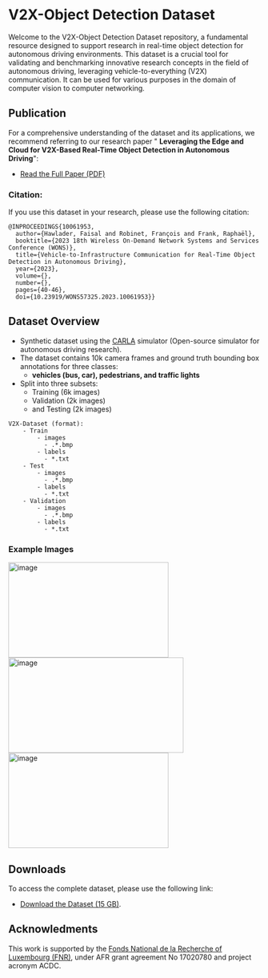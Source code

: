 # V2X-Object Detection Dataset

Welcome to the V2X-Object Detection Dataset repository, a fundamental resource designed to support research in real-time object detection for autonomous driving environments. This dataset is a crucial tool for validating and benchmarking innovative research concepts in the field of autonomous driving, leveraging vehicle-to-everything (V2X) communication. It can be used for various purposes in the domain of computer vision to computer networking.

## Publication
For a comprehensive understanding of the dataset and its applications, we recommend referring to our research paper " **Leveraging the Edge and Cloud for V2X-Based Real-Time Object Detection in Autonomous Driving**":
- [Read the Full Paper (PDF)](https://arxiv.org/pdf/2308.05234.pdf)

### Citation:
If you use this dataset in your research, please use the following citation:

```text
@INPROCEEDINGS{10061953,
  author={Hawlader, Faisal and Robinet, François and Frank, Raphaël},
  booktitle={2023 18th Wireless On-Demand Network Systems and Services Conference (WONS)}, 
  title={Vehicle-to-Infrastructure Communication for Real-Time Object Detection in Autonomous Driving}, 
  year={2023},
  volume={},
  number={},
  pages={40-46},
  doi={10.23919/WONS57325.2023.10061953}}
```
## Dataset Overview
- Synthetic dataset using the [CARLA](https://carla.org/) simulator (Open-source simulator for autonomous driving research).
- The dataset contains 10k camera frames and ground truth bounding box annotations for three classes:
  - **vehicles (bus, car), pedestrians, and traffic lights**
- Split into three subsets:
    - Training (6k images)
    - Validation (2k images)
    - and Testing (2k images)
```text
V2X-Dataset (format):
    - Train
        - images
          - .*.bmp
        - labels
          - *.txt
    - Test
        - images
          - .*.bmp
        - labels
          - *.txt
    - Validation
        - images
          - .*.bmp
        - labels
          - *.txt
```
### Example Images
<img height="190" width="320" alt="image" src="https://github.com/FaisalHawlader/V2X-Dataset/assets/43897254/bdf76a4a-5612-43c4-b3de-8bfb40c5fb41">
<img height="190" width="350" alt="image" src="https://github.com/FaisalHawlader/V2X-Dataset/assets/43897254/87ded165-aa80-4098-8998-e99e6042539a">
<img height="190" width="320" alt="image" src="https://github.com/FaisalHawlader/V2X-Dataset/assets/43897254/f5b5bb2e-c3b4-4531-b29a-550b931aaa96">


## Downloads
To access the complete dataset, please use the following link:
- [Download the Dataset (15 GB)](https://uniluxembourg-my.sharepoint.com/:f:/g/personal/faisal_hawlader_uni_lu/EiPjYoflxEFLk5lCQ5O22oQBgMrmnvAzHau4Y6CpMw1ZgA?e=dDPbJN).

## Acknowledments
This work is supported by the [Fonds National de la Recherche of Luxembourg (FNR)](https://www.fnr.lu/), under AFR grant agreement No 17020780 and project acronym ACDC.
